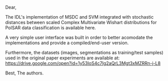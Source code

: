 Dear,

The IDL's implementation of MSDC and SVM integrated with stochastic distances between scaled Complex Multivariate Wishart distributions for PolSAR data classification is available here.

A very simple user interface was built in order to better acomodate the implementations and provide a compiled/end-user version.

Furthermore, the datasets (images, segmentations as training/test samples) used in the original paper experiments are available at: https://drive.google.com/open?id=1y53IoS4c7Ig2aQrL3Mgt3xMZRRn-j-L8

Best,
The authors.
